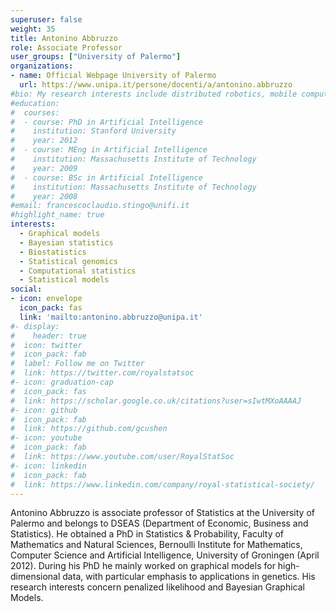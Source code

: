```yaml
---
superuser: false
weight: 35
title: Antonino Abbruzzo
role: Associate Professor
user_groups: ["University of Palermo"]
organizations:
- name: Official Webpage University of Palermo
  url: https://www.unipa.it/persone/docenti/a/antonino.abbruzzo
#bio: My research interests include distributed robotics, mobile computing and programmable matter.
#education:
#  courses:
#  - course: PhD in Artificial Intelligence
#    institution: Stanford University
#    year: 2012
#  - course: MEng in Artificial Intelligence
#    institution: Massachusetts Institute of Technology
#    year: 2009
#  - course: BSc in Artificial Intelligence
#    institution: Massachusetts Institute of Technology
#    year: 2008
#email: francescoclaudio.stingo@unifi.it
#highlight_name: true
interests:
  - Graphical models
  - Bayesian statistics
  - Biostatistics
  - Statistical genomics
  - Computational statistics
  - Statistical models
social:
- icon: envelope
  icon_pack: fas
  link: 'mailto:antonino.abbruzzo@unipa.it'
#- display:
#    header: true
#  icon: twitter
#  icon_pack: fab
#  label: Follow me on Twitter
#  link: https://twitter.com/royalstatsoc
#- icon: graduation-cap
#  icon_pack: fas
#  link: https://scholar.google.co.uk/citations?user=sIwtMXoAAAAJ
#- icon: github
#  icon_pack: fab
#  link: https://github.com/gcushen
#- icon: youtube
#  icon_pack: fab
#  link: https://www.youtube.com/user/RoyalStatSoc
#- icon: linkedin
#  icon_pack: fab
#  link: https://www.linkedin.com/company/royal-statistical-society/
---
```


Antonino Abbruzzo is associate professor of Statistics at the University of Palermo and belongs to DSEAS (Department of Economic, Business and Statistics). He obtained a PhD in Statistics & Probability, Faculty of Mathematics and Natural Sciences, Bernoulli Institute for Mathematics, Computer Science and Artificial Intelligence, University of Groningen (April 2012). During his PhD he mainly worked on graphical models for high-dimensional data, with particular emphasis to applications in genetics. His research interests concern penalized likelihood and Bayesian Graphical Models.


